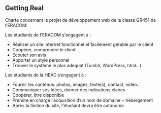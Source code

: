 ## Getting Real

Charte concernant le projet de développement web de la classe GR451 de l'ERACOM:

Les étudiants de l'ERACOM s'engagent à :

- Réaliser un site internet fonctionnel et facilement gérable par le client
- Coopérer, comprendre le client
- Ecouter son avis
- Apporter un style personnel
- Trouver le système le plus adéquat (Tumblr, WordPress, html...) 

Les étudiants de la HEAD s’engagent à :

- Fournir les contenus: photos, images, texte(s), contact, vidéo...
- Communiquer ses idées, donner des indications claires
- Coopérer, être disponible
- Prendre en charge l’acquisition d’un nom de domaine + hébergement
- Après la finition du site, l'étudiant devra être autonome 
